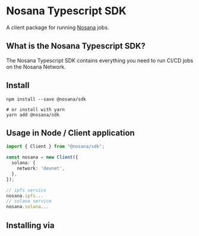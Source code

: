# Nosana Typescript SDK

A client package for running [Nosana](https://nosana.io/) jobs.

## What is the Nosana Typescript SDK?

The Nosana Typescript SDK contains everything you need to run CI/CD jobs on the Nosana Network.

## Install

```shell
npm install --save @nosana/sdk

# or install with yarn
yarn add @nosana/sdk
```
## Usage in Node / Client application 

```ts
import { Client } from "@nosana/sdk";

const nosana = new Client({
  solana: {
    network: 'devnet',
  },
});

// ipfs service
nosana.ipfs...
// solana service
nosana.solana...
```

## Installing via <script> tag

```html
<script src="https://unpkg.com/@nosana/sdk"></script>

<script>
const nosana = new Nosana.Client({
  solana: {
    network: 'devnet',
  },
});
</script>
```

## Documentation

Please [visit our documentation](https://docs.nosana.io/) for a full list of commands and examples.